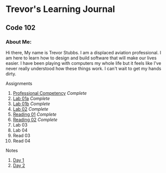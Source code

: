 # Trevor's Learning Journal
## Code 102

### About Me:

Hi there, My name is Trevor Stubbs. I am a displaced aviation professional. I am here to learn how to design and build software that will make our lives easier.  I have been playing with computers my whole life but it feels like I've never really understood how these things work. I can't wait to get my hands dirty.

Assignments
1. [Professional Competency](Assignments/Professional_Comp.md) *Complete*
1. [Lab 01a](Assignments/lab01a.md) *Complete*
1. [Lab 01b](Assignments/lab01b.md) *Complete*
1. [Lab 02](Assignments/lab02.md) *Complete*
1. [Reading 01](Assignments/read01.md) *Complete*
1. [Reading 02](Assignments/read02.md) *Complete*
1. Lab 03
1. Lab 04
1. Read 03
1. Read 04

Notes
1. [Day 1](Notes/102Day1Notes.md)
1. [Day 2](Notes/102Day2Notes.md)